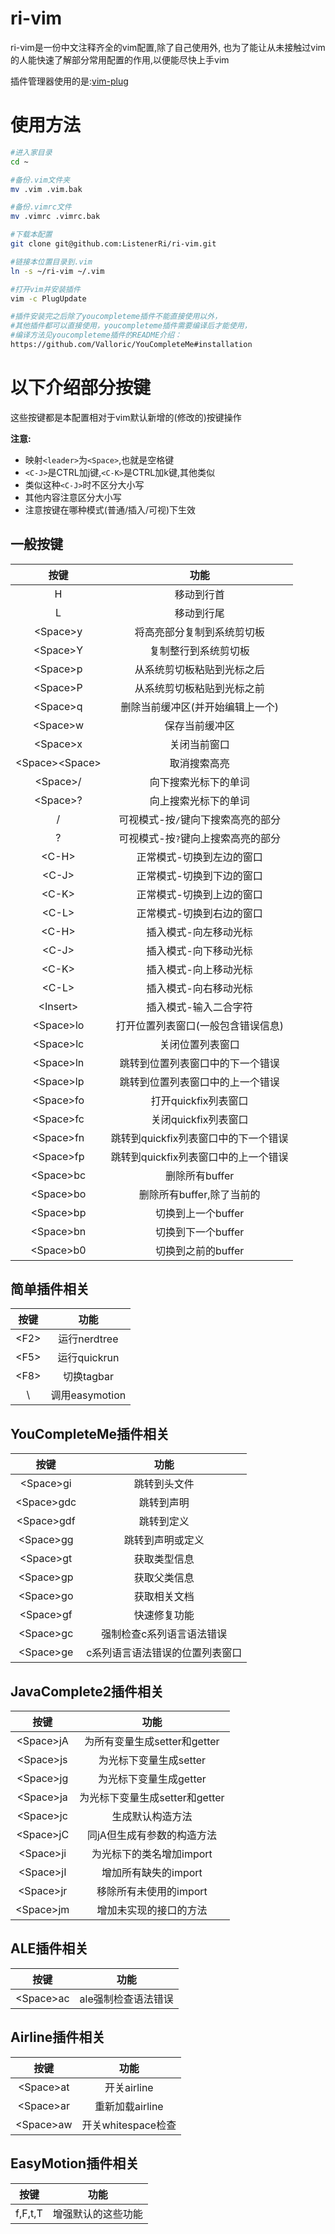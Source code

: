 # ri-vim
ri-vim是一份中文注释齐全的vim配置,除了自己使用外,
也为了能让从未接触过vim的人能快速了解部分常用配置的作用,以便能尽快上手vim

插件管理器使用的是:[vim-plug](https://github.com/junegunn/vim-plug)

# 使用方法
``` bash
#进入家目录
cd ~

#备份.vim文件夹
mv .vim .vim.bak

#备份.vimrc文件
mv .vimrc .vimrc.bak

#下载本配置
git clone git@github.com:ListenerRi/ri-vim.git

#链接本位置目录到.vim
ln -s ~/ri-vim ~/.vim

#打开vim并安装插件
vim -c PlugUpdate

#插件安装完之后除了youcompleteme插件不能直接使用以外，
#其他插件都可以直接使用，youcompleteme插件需要编译后才能使用，
#编译方法见youcompleteme插件的README介绍：
https://github.com/Valloric/YouCompleteMe#installation
```

# 以下介绍部分按键
这些按键都是本配置相对于vim默认新增的(修改的)按键操作

**注意:**
- 映射`<leader>`为`<Space>`,也就是空格键
- `<C-J>`是CTRL加j键,`<C-K>`是CTRL加k键,其他类似
- 类似这种`<C-J>`时不区分大小写
- 其他内容注意区分大小写
- 注意按键在哪种模式(普通/插入/可视)下生效

## 一般按键
|按键		        |功能                                |
|:----:		        |:----:                              |
|H		            |移动到行首                          |
|L		            |移动到行尾                          |
|\<Space\>y	        |将高亮部分复制到系统剪切板          |
|\<Space\>Y	        |复制整行到系统剪切板                |
|\<Space\>p	        |从系统剪切板粘贴到光标之后          |
|\<Space\>P	        |从系统剪切板粘贴到光标之前          |
|\<Space\>q         |删除当前缓冲区(并开始编辑上一个)    |
|\<Space\>w	        |保存当前缓冲区                      |
|\<Space\>x	        |关闭当前窗口                        |
|\<Space\>\<Space\> |取消搜索高亮                        |
|\<Space\>/	        |向下搜索光标下的单词                |
|\<Space\>?	        |向上搜索光标下的单词                |
|/                  |可视模式-按`/`键向下搜索高亮的部分  |
|?                  |可视模式-按`?`键向上搜索高亮的部分  |
|\<C-H\>	        |正常模式-切换到左边的窗口           |
|\<C-J\>	        |正常模式-切换到下边的窗口           |
|\<C-K\>	        |正常模式-切换到上边的窗口           |
|\<C-L\>	        |正常模式-切换到右边的窗口           |
|\<C-H\>	        |插入模式-向左移动光标               |
|\<C-J\>	        |插入模式-向下移动光标               |
|\<C-K\>	        |插入模式-向上移动光标               |
|\<C-L\>	        |插入模式-向右移动光标               |
|\<Insert\>	        |插入模式-输入二合字符               |
|\<Space\>lo        |打开位置列表窗口(一般包含错误信息)  |
|\<Space\>lc        |关闭位置列表窗口                    |
|\<Space\>ln        |跳转到位置列表窗口中的下一个错误    |
|\<Space\>lp        |跳转到位置列表窗口中的上一个错误    |
|\<Space\>fo        |打开quickfix列表窗口                |
|\<Space\>fc        |关闭quickfix列表窗口                |
|\<Space\>fn        |跳转到quickfix列表窗口中的下一个错误|
|\<Space\>fp        |跳转到quickfix列表窗口中的上一个错误|
|\<Space\>bc        |删除所有buffer                      |
|\<Space\>bo        |删除所有buffer,除了当前的           |
|\<Space\>bp        |切换到上一个buffer                  |
|\<Space\>bn        |切换到下一个buffer                  |
|\<Space\>b0        |切换到之前的buffer                  |

## 简单插件相关
|按键		        |功能                                |
|:----:		        |:----:                              |
|\<F2\>	    	    |运行nerdtree                        |
|\<F5\>	    	    |运行quickrun                        |
|\<F8\>	    	    |切换tagbar                          |
|\\	    	        |调用easymotion                      |

## YouCompleteMe插件相关
|按键		        |功能                                |
|:----:		        |:----:                              |
|\<Space\>gi        |跳转到头文件                        |
|\<Space\>gdc       |跳转到声明                          |
|\<Space\>gdf       |跳转到定义                          |
|\<Space\>gg        |跳转到声明或定义                    |
|\<Space\>gt        |获取类型信息                        |
|\<Space\>gp        |获取父类信息                        |
|\<Space\>go        |获取相关文档                        |
|\<Space\>gf        |快速修复功能                        |
|\<Space\>gc        |强制检查c系列语言语法错误           |
|\<Space\>ge        |c系列语言语法错误的位置列表窗口     |

## JavaComplete2插件相关
|按键		        |功能                                |
|:----:		        |:----:                              |
|\<Space\>jA        |为所有变量生成setter和getter        |
|\<Space\>js        |为光标下变量生成setter              |
|\<Space\>jg        |为光标下变量生成getter              |
|\<Space\>ja        |为光标下变量生成setter和getter      |
|\<Space\>jc        |生成默认构造方法                    |
|\<Space\>jC        |同jA但生成有参数的构造方法          |
|\<Space\>ji        |为光标下的类名增加import            |
|\<Space\>jI        |增加所有缺失的import                |
|\<Space\>jr        |移除所有未使用的import              |
|\<Space\>jm        |增加未实现的接口的方法              |

## ALE插件相关
|按键		        |功能                                |
|:----:		        |:----:                              |
|\<Space\>ac        |ale强制检查语法错误                 |

## Airline插件相关
|按键		        |功能                                |
|:----:		        |:----:                              |
|\<Space\>at        |开关airline                         |
|\<Space\>ar        |重新加载airline                     |
|\<Space\>aw        |开关whitespace检查                  |

## EasyMotion插件相关
|按键		        |功能                                |
|:----:		        |:----:                              |
|f,F,t,T            |增强默认的这些功能                  |
